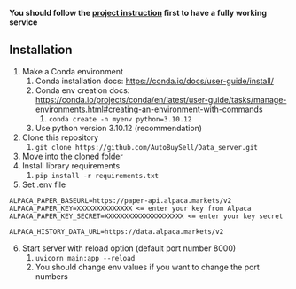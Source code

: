 **You should follow the [project instruction](https://github.com/AutoBuySell) first to have a fully working service**

## Installation
1. Make a Conda environment
    1. Conda installation docs: https://conda.io/docs/user-guide/install/
    2. Conda env creation docs: https://conda.io/projects/conda/en/latest/user-guide/tasks/manage-environments.html#creating-an-environment-with-commands
        1. `conda create -n myenv python=3.10.12`
    3. Use python version 3.10.12 (recommendation)
2. Clone this repository
    1. `git clone https://github.com/AutoBuySell/Data_server.git`
3. Move into the cloned folder
4. Install library requirements
    1. `pip install -r requirements.txt`
5. Set .env file
```shell
ALPACA_PAPER_BASEURL=https://paper-api.alpaca.markets/v2
ALPACA_PAPER_KEY=XXXXXXXXXXXXXX <= enter your key from Alpaca
ALPACA_PAPER_KEY_SECRET=XXXXXXXXXXXXXXXXXXXX <= enter your key secret

ALPACA_HISTORY_DATA_URL=https://data.alpaca.markets/v2
```
6. Start server with reload option (default port number 8000)
    1. `uvicorn main:app --reload`
    2. You should change env values if you want to change the port numbers
